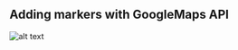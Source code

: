 ## Adding markers with GoogleMaps API

![alt text](https://github.com/andreabecerrab/react-native-exercises/blob/master/MyPlace/placesscreen.png)
